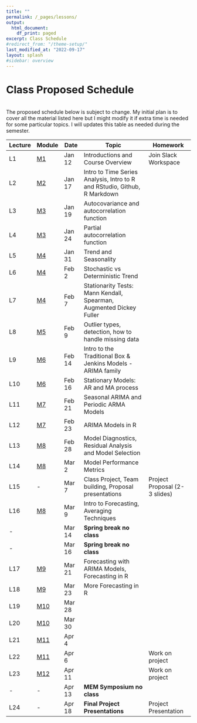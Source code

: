 ```yaml
---
title: ""
permalink: /_pages/lessons/
output:
  html_document:
    df_print: paged
excerpt: Class Schedule
#redirect_from: "/theme-setup/"
last_modified_at: "2022-09-17"
layout: splash
#sidebar: overview
---
```


# Class Proposed Schedule
<br>
The proposed schedule below is subject to change. My initial plan is to cover all the material listed here but I might modify it if extra time is needed for some particular topics. I will updates this table as needed during the semester.


| Lecture | Module |   Date  | Topic | Homework |
|----|----|--------|--------------|----|
| L1 | <a href="/_pages/modules/M1/" > M1 </a> | Jan 12 | Introductions and Course Overview  | Join Slack Workspace |
| L2 |   <a href="/docs/modules/M2/" > M2 </a> | Jan 17 | Intro to Time Series Analysis, Intro to R and RStudio, Github, R Markdown |   |
| L3 | <a href="/docs/modules/M3/" > M3 </a> | Jan 19 | Autocovariance and autocorrelation function | |
| L4 | <a href="/docs/modules/M3/" > M3 </a> | Jan 24 | Partial autocorrelation function | |
| L5 | <a href="/docs/modules/M4/" > M4 </a> | Jan 31 | Trend and Seasonality |  |
| L6 | <a href="/docs/modules/M4/" > M4 </a> | Feb 2 | Stochastic vs Deterministic Trend |  |
| L7 | <a href="/docs/modules/M4/" > M4 </a> | Feb 7 | Stationarity Tests: Mann Kendall, Spearman, Augmented Dickey Fuller |  |
| L8 | <a href="/docs/modules/M5/" > M5 </a> | Feb 9 | Outlier types, detection, how to handle missing data|  |
| L9 | <a href="/docs/modules/M6/" > M6 </a> | Feb 14 | Intro to the Traditional Box & Jenkins Models - ARIMA family |  |
| L10 | <a href="/docs/modules/M6/" > M6 </a> | Feb 16 | Stationary Models: AR and MA process |  |
| L11 | <a href="/docs/modules/M7/" > M7 </a> | Feb 21 | Seasonal ARIMA and Periodic ARMA Models |  |
| L12 | <a href="/docs/modules/M7/" > M7 </a> | Feb 23 | ARIMA Models in R |  |
| L13 | <a href="/docs/modules/M8/" > M8 </a> | Feb 28 | Model Diagnostics, Residual Analysis and Model Selection |  |
| L14 | <a href="/docs/modules/M8/" > M8 </a> | Mar 2 | Model Performance Metrics |
| L15 | - </a> | Mar 7 | Class Project, Team building, Proposal presentations | Project Proposal (2-3 slides) |  |
| L16 | <a href="/docs/modules/M8/" > M8 </a> | Mar 9 | Intro to Forecasting, Averaging Techniques |  |
| - |  | Mar 14 | **Spring break no class** |  |
| - |  | Mar 16 | **Spring break no class** |  |
| L17 | <a href="/docs/modules/M9/" > M9 </a> | Mar 21 | Forecasting with ARIMA Models, Forecasting in R |  |
| L18 | <a href="/docs/modules/M9/" > M9 </a> | Mar 23 | More Forecasting in R |  |
| L19 | <a href="/docs/modules/M10/" > M10 </a> | Mar 28 |   |  |
| L20 | <a href="/docs/modules/M10/" > M10 </a> | Mar 30 |   |   |
| L21 | <a href="/docs/modules/M11/" > M11 </a> | Apr 4 |   |  |
| L22 | <a href="/docs/modules/M11/" > M11 </a> | Apr 6 |  | Work on project |
| L23 | <a href="/docs/modules/M12/" > M12 </a> | Apr 11 |  | Work on project |
| - | - | Apr 13  | **MEM Symposium no class** |  |
| L24 | - | Apr 18 |  **Final Project Presentations** | Project Presentation |